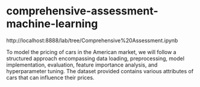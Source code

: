 # comprehensive-assessment-machine-learning
http://localhost:8888/lab/tree/Comprehensive%20Assessment.ipynb

To model the pricing of cars in the American market, we will follow a structured approach encompassing data loading, preprocessing, model implementation, evaluation, feature importance analysis, and hyperparameter tuning. The dataset provided contains various attributes of cars that can influence their prices.
